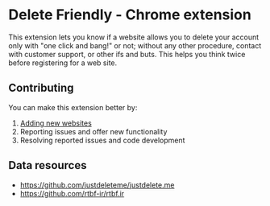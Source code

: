 # Delete Friendly - Chrome extension
This extension lets you know if a website allows you to delete your account only with "one click and bang!" or not; without any other procedure, contact with customer support, or other ifs and buts. This helps you think twice before registering for a web site.

## Contributing
You can make this extension better by:
1. [Adding new websites](sir-kokabi/delete-friendly/tree/main/data)
2. Reporting issues and offer new functionality
3. Resolving reported issues and code development

## Data resources
- https://github.com/justdeleteme/justdelete.me
- https://github.com/rtbf-ir/rtbf.ir
